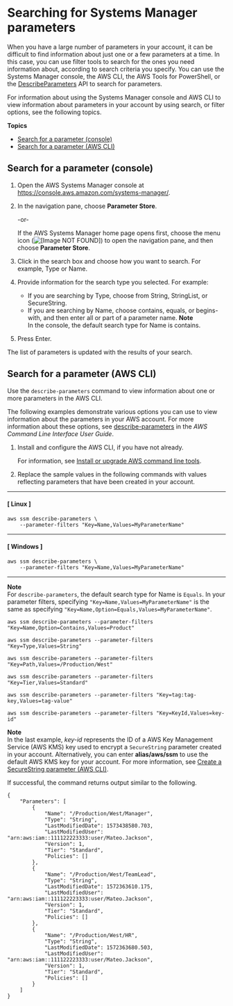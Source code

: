 # Searching for Systems Manager parameters<a name="parameter-search"></a>

When you have a large number of parameters in your account, it can be difficult to find information about just one or a few parameters at a time\. In this case, you can use filter tools to search for the ones you need information about, according to search criteria you specify\. You can use the Systems Manager console, the AWS CLI, the AWS Tools for PowerShell, or the [DescribeParameters](https://docs.aws.amazon.com/systems-manager/latest/APIReference/API_DescribeParameters.html) API to search for parameters\.

For information about using the Systems Manager console and AWS CLI to view information about parameters in your account by using search, or filter options, see the following topics\.

**Topics**
+ [Search for a parameter \(console\)](#parameter-search-console)
+ [Search for a parameter \(AWS CLI\)](#parameter-search-cli)

## Search for a parameter \(console\)<a name="parameter-search-console"></a>

1. Open the AWS Systems Manager console at [https://console\.aws\.amazon\.com/systems\-manager/](https://console.aws.amazon.com/systems-manager/)\.

1. In the navigation pane, choose **Parameter Store**\.

   \-or\-

   If the AWS Systems Manager home page opens first, choose the menu icon \(![\[Image NOT FOUND\]](http://docs.aws.amazon.com/systems-manager/latest/userguide/images/menu-icon-small.png)\) to open the navigation pane, and then choose **Parameter Store**\.

1. Click in the search box and choose how you want to search\. For example, Type or Name\.

1. Provide information for the search type you selected\. For example:
   + If you are searching by Type, choose from String, StringList, or SecureString\.
   + If you are searching by Name, choose contains, equals, or begins\-with, and then enter all or part of a parameter name\.
**Note**  
In the console, the default search type for Name is contains\.

1. Press Enter\.

The list of parameters is updated with the results of your search\.

## Search for a parameter \(AWS CLI\)<a name="parameter-search-cli"></a>

Use the `describe-parameters` command to view information about one or more parameters in the AWS CLI\. 

The following examples demonstrate various options you can use to view information about the parameters in your AWS account\. For more information about these options, see [describe\-parameters](https://docs.aws.amazon.com/cli/latest/reference/ssm/describe-parameters.html) in the *AWS Command Line Interface User Guide*\.

1. Install and configure the AWS CLI, if you have not already\.

   For information, see [Install or upgrade AWS command line tools](getting-started-cli.md)\.

1. Replace the sample values in the following commands with values reflecting parameters that have been created in your account\.

------
#### [ Linux ]

   ```
   aws ssm describe-parameters \
       --parameter-filters "Key=Name,Values=MyParameterName"
   ```

------
#### [ Windows ]

   ```
   aws ssm describe-parameters \
       --parameter-filters "Key=Name,Values=MyParameterName"
   ```

------
**Note**  
For `describe-parameters`, the default search type for Name is `Equals`\. In your parameter filters, specifying `"Key=Name,Values=MyParameterName"` is the same as specifying `"Key=Name,Option=Equals,Values=MyParameterName"`\.

   ```
   aws ssm describe-parameters --parameter-filters "Key=Name,Option=Contains,Values=Product"
   ```

   ```
   aws ssm describe-parameters --parameter-filters "Key=Type,Values=String"
   ```

   ```
   aws ssm describe-parameters --parameter-filters "Key=Path,Values=/Production/West"
   ```

   ```
   aws ssm describe-parameters --parameter-filters "Key=Tier,Values=Standard"
   ```

   ```
   aws ssm describe-parameters --parameter-filters "Key=tag:tag-key,Values=tag-value"
   ```

   ```
   aws ssm describe-parameters --parameter-filters "Key=KeyId,Values=key-id"
   ```
**Note**  
In the last example, *key\-id* represents the ID of a AWS Key Management Service \(AWS KMS\) key used to encrypt a `SecureString` parameter created in your account\. Alternatively, you can enter **alias/aws/ssm** to use the default AWS KMS key for your account\. For more information, see [Create a SecureString parameter \(AWS CLI\)](param-create-cli.md#param-create-cli-securestring)\.

   If successful, the command returns output similar to the following\.

   ```
   {
       "Parameters": [
           {
               "Name": "/Production/West/Manager",
               "Type": "String",
               "LastModifiedDate": 1573438580.703,
               "LastModifiedUser": "arn:aws:iam::111122223333:user/Mateo.Jackson",
               "Version": 1,
               "Tier": "Standard",
               "Policies": []
           },
           {
               "Name": "/Production/West/TeamLead",
               "Type": "String",
               "LastModifiedDate": 1572363610.175,
               "LastModifiedUser": "arn:aws:iam::111122223333:user/Mateo.Jackson",
               "Version": 1,
               "Tier": "Standard",
               "Policies": []
           },
           {
               "Name": "/Production/West/HR",
               "Type": "String",
               "LastModifiedDate": 1572363680.503,
               "LastModifiedUser": "arn:aws:iam::111122223333:user/Mateo.Jackson",
               "Version": 1,
               "Tier": "Standard",
               "Policies": []
           }
       ]
   }
   ```